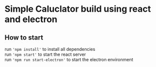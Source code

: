 # Simple Caluclator build using react and electron

## How to start
run `'npm install'` to install all dependencies <br>
run `'npm start'` to start the react server <br>
run `'npm run start-electron'` to start the electron environment
